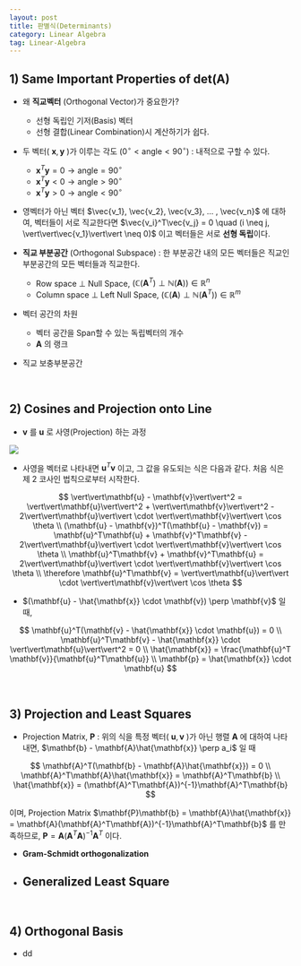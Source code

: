 ```yaml
---
layout: post
title: 판별식(Determinants)
category: Linear Algebra
tag: Linear-Algebra
---
```






## 1) Same Important Properties of det(A)

- 왜 **직교벡터** (Orthogonal Vector)가 중요한가?
  - 선형 독립인 기저(Basis) 벡터
  - 선형 결합(Linear Combination)시 계산하기가 쉽다.
- 두 벡터( $\mathbf{x}, \mathbf{y}$ )가 이루는 각도 $(0^\circ < \text{angle} < 90^\circ)$ : 내적으로 구할 수 있다.
  
  - $\mathbf{x}^T\mathbf{y} = 0 \rightarrow \text{angle} = 90^\circ$ 
  - $\mathbf{x}^T\mathbf{y} < 0 \rightarrow \text{angle} > 90^\circ$ 
  - $\mathbf{x}^T\mathbf{y} > 0 \rightarrow \text{angle} < 90^\circ$ 
  
- 영벡터가 아닌 벡터 $\vec{v_1}, \vec{v_2}, \vec{v_3}, ... , \vec{v_n}$ 에 대하여, 벡터들이 서로 직교한다면 $\vec{v_i}^T\vec{v_j} = 0 \quad (i \neq j, \vert\vert\vec{v_1}\vert\vert \neq 0)$  이고 벡터들은 서로 **선형 독립**이다.
- **직교 부분공간** (Orthogonal Subspace) : 한 부분공간 내의 모든 벡터들은 직교인 부분공간의 모든 벡터들과 직교한다.
  - Row space $\perp$ Null Space,  $(\mathbb{C}(\mathbf{A}^T) \perp \mathbb{N}(\mathbf{A})) \in \mathbb{R}^n$ 
  - Column space $\perp$ Left Null Space,  $(\mathbb{C}(\mathbf{A}) \perp \mathbb{N}(\mathbf{A}^T)) \in \mathbb{R}^m$
- 벡터 공간의 차원
  - 벡터 공간을 Span할 수 있는 독립벡터의 개수
  - $\mathbf{A}$ 의 랭크
- 직교 보충부분공간

<br/>

## 2) Cosines and Projection onto Line

- $\mathbf{v}$ 를 $\mathbf{u}$ 로 사영(Projection) 하는 과정 

![](http://www.maths.usyd.edu.au/u/MOW/vectors/images/v105x.gif)

- 사영을 벡터로 나타내면 $\mathbf{u}^T\mathbf{v}$ 이고, 그 값을 유도되는 식은 다음과 같다. 처음 식은 제 2 코사인 법칙으로부터 시작한다.

$$
\vert\vert\mathbf{u} - \mathbf{v}\vert\vert^2 = \vert\vert\mathbf{u}\vert\vert^2 + \vert\vert\mathbf{v}\vert\vert^2 - 2\vert\vert\mathbf{u}\vert\vert \cdot \vert\vert\mathbf{v}\vert\vert \cos \theta \\
(\mathbf{u} - \mathbf{v})^T(\mathbf{u} - \mathbf{v}) = \mathbf{u}^T\mathbf{u} + \mathbf{v}^T\mathbf{v} - 2\vert\vert\mathbf{u}\vert\vert \cdot \vert\vert\mathbf{v}\vert\vert \cos \theta \\
\mathbf{u}^T\mathbf{v} + \mathbf{v}^T\mathbf{u} = 2\vert\vert\mathbf{u}\vert\vert \cdot \vert\vert\mathbf{v}\vert\vert \cos \theta \\
\therefore \mathbf{u}^T\mathbf{v} = \vert\vert\mathbf{u}\vert\vert \cdot \vert\vert\mathbf{v}\vert\vert \cos \theta
$$



- $(\mathbf{u} - \hat{\mathbf{x}} \cdot \mathbf{v}) \perp \mathbf{v}$ 일 때, 

$$
\mathbf{u}^T(\mathbf{v} - \hat{\mathbf{x}} \cdot \mathbf{u}) = 0 \\
\mathbf{u}^T\mathbf{v} - \hat{\mathbf{x}} \cdot \vert\vert\mathbf{u}\vert\vert^2 = 0 \\
\hat{\mathbf{x}} = \frac{\mathbf{u}^T \mathbf{v}}{\mathbf{u}^T\mathbf{u}} \\
\mathbf{p} = \hat{\mathbf{x}} \cdot \mathbf{u}
$$

 <br/>

## 3) Projection and Least Squares

- Projection Matrix, $\mathbf{P}$ : 위의 식을 특정 벡터( $\mathbf{u}, \mathbf{v}$ )가 아닌 행렬 $\mathbf{A}$ 에 대하여 나타내면, $\mathbf{b} - \mathbf{A}\hat{\mathbf{x}} \perp a_i$ 일 때

$$
\mathbf{A}^T(\mathbf{b} - \mathbf{A}\hat{\mathbf{x}}) = 0 \\
\mathbf{A}^T\mathbf{A}\hat{\mathbf{x}} = \mathbf{A}^T\mathbf{b} \\
\hat{\mathbf{x}} = (\mathbf{A}^T\mathbf{A})^{-1}\mathbf{A}^T\mathbf{b}
$$

이며, Projection Matrix $\mathbf{P}\mathbf{b} = \mathbf{A}\hat{\mathbf{x}} = \mathbf{A}(\mathbf{A}^T\mathbf{A})^{-1}\mathbf{A}^T\mathbf{b}$ 를 만족하므로, $\mathbf{P} = \mathbf{A}(\mathbf{A}^T\mathbf{A})^{-1}\mathbf{A}^T$ 이다.

- **Gram-Schmidt orthogonalization** 





- Generalized Least Square
  - 



 <br/>

## 4) Orthogonal Basis

- dd

<br/>

